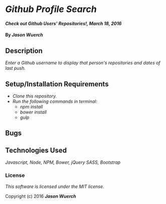 # _Github Profile Search_

#### _Check out Github Users' Repositories!, March 18, 2016_

#### By _**Jason Wuerch**_

## Description

_Enter a Github username to display that person's repositories and dates of last push._

## Setup/Installation Requirements

* _Clone this repository._
* _Run the following commands in terminal:_
  * _npm install_
  * _bower install_
  * _gulp_

## Bugs

## Technologies Used

_Javascript, Node, NPM, Bower, jQuery SASS, Bootstrap_

### License

_This software is licensed under the MIT license._

Copyright (c) 2016 _**Jason Wuerch**_
